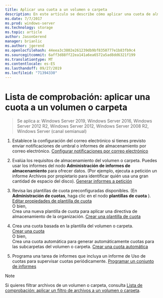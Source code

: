 ```yaml
---
title: Aplicar una cuota a un volumen o carpeta
description: En este artículo se describe cómo aplicar una cuota de almacenamiento a un volumen o carpeta
ms.date: 7/7/2017
ms.prod: windows-server
ms.technology: storage
ms.topic: article
author: JasonGerend
manager: brianlic
ms.author: jgerend
ms.openlocfilehash: 44eea3c3802e261239db9bf8350777e1b83fb9c4
ms.sourcegitcommit: 6aff3d88ff22ea141a6ea6572a5ad8dd6321f199
ms.translationtype: MT
ms.contentlocale: es-ES
ms.lasthandoff: 09/27/2019
ms.locfileid: "71394330"
---
```

# <a name="checklist-apply-a-quota-to-a-volume-or-folder"></a>Lista de comprobación: aplicar una cuota a un volumen o carpeta

> Se aplica a: Windows Server 2019, Windows Server 2016, Windows Server 2012 R2, Windows Server 2012, Windows Server 2008 R2, Windows Server (canal semianual)

1. Establece la configuración del correo electrónico si tienes previsto enviar notificaciones de umbral o informes de almacenamiento por correo electrónico. [Configurar notificaciones por correo electrónico](configure-email-notifications.md)

2. Evalúa los requisitos de almacenamiento del volumen o carpeta. Puedes usar los informes del nodo **Administración de informes de almacenamiento** para ofrecer datos. (Por ejemplo, ejecuta a petición un informe Archivos por propietario para identificar quién usa una gran cantidad de espacio del disco). [Generar informes a petición](generate-reports-on-demand.md)

3. Revisa las plantillas de cuota preconfiguradas disponibles. (En **Administración de cuotas**, haga clic en el nodo **plantillas de cuota** ). [Editar propiedades de plantilla de cuota](edit-quota-template-properties.md) 
<br />O bien, <br /> Crea una nueva plantilla de cuota para aplicar una directiva de almacenamiento de la organización. [Crear una plantilla de cuota](create-quota-template.md)

4. Crea una cuota basada en la plantilla del volumen o carpeta.  
 [Crear una cuota](create-quota.md) <br /> O bien, <br /> Crea una cuota automática para generar automáticamente cuotas para las subcarpetas del volumen o carpeta. [Crear una cuota automática](create-auto-apply-quota.md)

6. Programa una tarea de informes que incluya un informe de Uso de cuotas para supervisar cuotas periódicamente. [Programar un conjunto de informes](schedule-set-of-reports.md)

> [!Note]
> Si quieres filtrar archivos de un volumen o carpeta, consulta [Lista de comprobación: aplicar un filtro de archivos a un volumen o carpeta](checklist-apply-file-screen-to-volume-or-folder.md).











